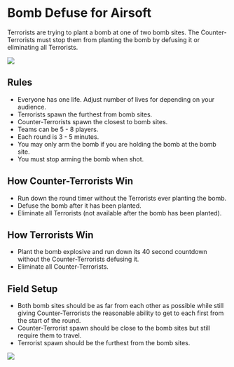 # Bomb Defuse for Airsoft

Terrorists are trying to plant a bomb at one of two bomb sites.  The Counter-Terrorists must stop them from planting the bomb by defusing it or eliminating all Terrorists.

<img src="https://i.imgur.com/UGfwHQM.gif" />

## Rules
- Everyone has one life.  Adjust number of lives for depending on your audience.
- Terrorists spawn the furthest from bomb sites.
- Counter-Terrorists spawn the closest to bomb sites.
- Teams can be 5 - 8 players.
- Each round is 3 - 5 minutes.
- You may only arm the bomb if you are holding the bomb at the bomb site.
- You must stop arming the bomb when shot.

## How Counter-Terrorists Win
- Run down the round timer without the Terrorists ever planting the bomb.
- Defuse the bomb after it has been planted.
- Eliminate all Terrorists (not available after the bomb has been planted).

## How Terrorists Win
- Plant the bomb explosive and run down its 40 second countdown without the Counter-Terrorists defusing it.
- Eliminate all Counter-Terrorists.

## Field Setup
- Both bomb sites should be as far from each other as possible while still giving Counter-Terrorists the reasonable ability to get to each first from the start of the round.
- Counter-Terrorist spawn should be close to the bomb sites but still require them to travel.
- Terrorist spawn should be the furthest from the bomb sites.

<img src="https://i.imgur.com/yGYI7JU.png" />
